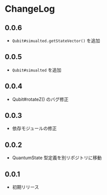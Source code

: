 # ChangeLog

## 0.0.6

* `Qubit#simualted.getStateVector()` を追加

## 0.0.5

* `Qubit#simualted` を追加

## 0.0.4

* Qubit#rotateZ() のバグ修正

## 0.0.3

* 依存モジュールの修正

## 0.0.2

* QuantumState 型定義を別リポジトリに移動

## 0.0.1

* 初期リリース
